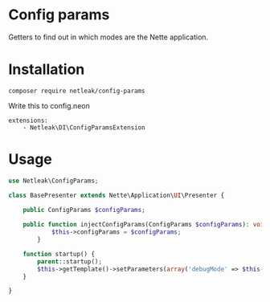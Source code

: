 # Config params
Getters to find out in which modes are the Nette application.

# Installation
```shell
composer require netleak/config-params
```

Write this to config.neon
```neon
extensions:
    - Netleak\DI\ConfigParamsExtension
```
    
# Usage
```php
use Netleak\ConfigParams;

class BasePresenter extends Nette\Application\UI\Presenter {

	public ConfigParams $configParams;
	
	public function injectConfigParams(ConfigParams $configParams): void {
        	$this->configParams = $configParams;
    	}

	function startup() {
		parent::startup();
		$this->getTemplate()->setParameters(array('debugMode' => $this->configParams->getDebugMode()));
	}

}
```
